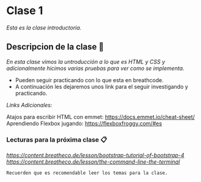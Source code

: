 # Clase 1

_Esta es la clase introductoria._

## Descripcion de la clase 🚀

_En esta clase vimos la untroducción a lo que es HTML y CSS y adicionalmente hicimos varias pruebas para ver como se implementa._

+ Pueden seguir practicando con lo que esta en breathcode.
+ A continuación les dejaremos unos link para el seguir investigando y practicando.

_Links Adicionales:_

Atajos para escribir HTML con emmet: https://docs.emmet.io/cheat-sheet/
Aprendiendo Flexbox jugando: https://flexboxfroggy.com/#es


### Lecturas para la próxima clase 📋

_https://content.breatheco.de/lesson/bootstrap-tutorial-of-bootstrap-4_
_https://content.breatheco.de/lesson/the-command-line-the-terminal_

```
Recuerden que es recomendable leer los temas para la clase.
```

<!-- ### Installation 🔧

#### Create a new repository on the command line
echo "# soloparaprobar" >> README.md
git init
git add README.md
git commit -m "first commit"
git branch -M main
git remote add origin https://github.com/freddyloboq/soloparaprobar.git
git push -u origin main

#### …or push an existing repository from the command line
git remote add origin https://github.com/freddyloboq/soloparaprobar.git
git branch -M main
git push -u origin main -->
